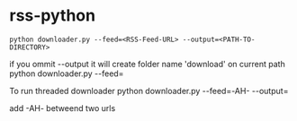 rss-python
==========
    python downloader.py --feed=<RSS-Feed-URL> --output=<PATH-TO-DIRECTORY>

if you ommit --output it will create folder name 'download' on current path
    python downloader.py --feed=<RSS-Feed-URL>

To run threaded downloader
    python downloader.py --feed=<RSS-Feed-URL>-AH-<RSS-Feed-URL> --output=<PATH-TO-DIRECTORY>

add -AH- betweend two urls
